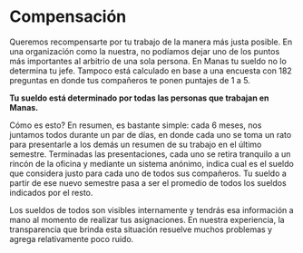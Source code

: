 # Compensación

Queremos recompensarte por tu trabajo de la manera más justa posible. En una organización como la nuestra, no podíamos dejar uno de los puntos más importantes al arbitrio de una sola persona. En Manas tu sueldo no lo determina tu jefe. Tampoco está calculado en base a una encuesta con 182 preguntas en donde tus compañeros te ponen puntajes de 1 a 5.

**Tu sueldo está determinado por todas las personas que trabajan en Manas.**

Cómo es esto? En resumen, es bastante simple: cada 6 meses, nos juntamos todos durante un par de días, en donde cada uno se toma un rato para presentarle a los demás un resumen de su trabajo en el último semestre. Terminadas las presentaciones, cada uno se retira tranquilo a un rincón de la oficina y mediante un sistema anónimo, indica cual es el sueldo que considera justo para cada uno de todos sus compañeros. Tu sueldo a partir de ese nuevo semestre pasa a ser el promedio de todos los sueldos indicados por el resto.

Los sueldos de todos son visibles internamente y tendrás esa información a mano al momento de realizar tus asignaciones. En nuestra experiencia, la transparencia que brinda esta situación resuelve muchos problemas y agrega relativamente poco ruido.
